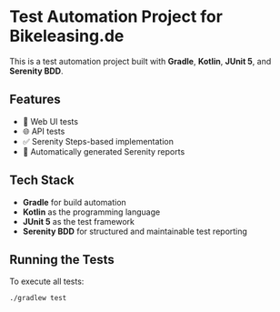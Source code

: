# Test Automation Project for Bikeleasing.de

This is a test automation project built with **Gradle**, **Kotlin**, **JUnit 5**, and **Serenity BDD**.

## Features

- 🧪 Web UI tests
- 🌐 API tests
- ✅ Serenity Steps-based implementation
- 📄 Automatically generated Serenity reports

## Tech Stack

- **Gradle** for build automation
- **Kotlin** as the programming language
- **JUnit 5** as the test framework
- **Serenity BDD** for structured and maintainable test reporting

## Running the Tests

To execute all tests:

```bash
./gradlew test